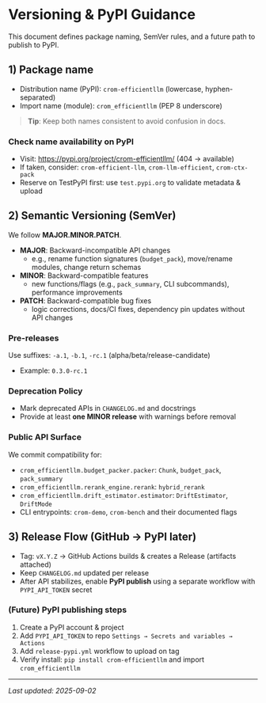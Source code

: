 # Versioning & PyPI Guidance

This document defines package naming, SemVer rules, and a future path to publish to PyPI.

## 1) Package name
- Distribution name (PyPI): `crom-efficientllm` (lowercase, hyphen-separated)
- Import name (module): `crom_efficientllm` (PEP 8 underscore)

> **Tip**: Keep both names consistent to avoid confusion in docs.

### Check name availability on PyPI
- Visit: https://pypi.org/project/crom-efficientllm/ (404 → available)
- If taken, consider: `crom-efficient-llm`, `crom-llm-efficient`, `crom-ctx-pack`
- Reserve on TestPyPI first: use `test.pypi.org` to validate metadata & upload

## 2) Semantic Versioning (SemVer)
We follow **MAJOR.MINOR.PATCH**.

- **MAJOR**: Backward-incompatible API changes
  - e.g., rename function signatures (`budget_pack`), move/rename modules, change return schemas
- **MINOR**: Backward-compatible features
  - new functions/flags (e.g., `pack_summary`, CLI subcommands), performance improvements
- **PATCH**: Backward-compatible bug fixes
  - logic corrections, docs/CI fixes, dependency pin updates without API changes

### Pre-releases
Use suffixes: `-a.1`, `-b.1`, `-rc.1` (alpha/beta/release-candidate)
- Example: `0.3.0-rc.1`

### Deprecation Policy
- Mark deprecated APIs in `CHANGELOG.md` and docstrings
- Provide at least **one MINOR release** with warnings before removal

### Public API Surface
We commit compatibility for:
- `crom_efficientllm.budget_packer.packer`: `Chunk`, `budget_pack`, `pack_summary`
- `crom_efficientllm.rerank_engine.rerank`: `hybrid_rerank`
- `crom_efficientllm.drift_estimator.estimator`: `DriftEstimator`, `DriftMode`
- CLI entrypoints: `crom-demo`, `crom-bench` and their documented flags

## 3) Release Flow (GitHub → PyPI later)
- Tag: `vX.Y.Z` → GitHub Actions builds & creates a Release (artifacts attached)
- Keep `CHANGELOG.md` updated per release
- After API stabilizes, enable **PyPI publish** using a separate workflow with `PYPI_API_TOKEN` secret

### (Future) PyPI publishing steps
1. Create a PyPI account & project
2. Add `PYPI_API_TOKEN` to repo `Settings → Secrets and variables → Actions`
3. Add `release-pypi.yml` workflow to upload on tag
4. Verify install: `pip install crom-efficientllm` and import `crom_efficientllm`

---

_Last updated: 2025-09-02_
